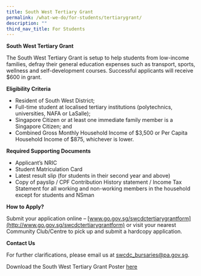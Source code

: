 ```yaml
---
title: South West Tertiary Grant
permalink: /what-we-do/for-students/tertiarygrant/
description: ""
third_nav_title: For Students
---
```

**South West Tertiary Grant**<br>

The South West Tertiary Grant is setup to help students from low-income families, defray their general education expenses such as transport, sports, wellness and self-development courses. Successful applicants will receive $600 in grant.

**Eligibility Criteria**

*   Resident of South West District;
*   Full-time student at localised tertiary institutions (polytechnics, universities, NAFA or LaSalle);
*   Singapore Citizen or at least one immediate family member is a Singapore Citizen; and
*   Combined Gross Monthly Household Income of $3,500 or Per Capita Household Income of $875, whichever is lower.

**Required Supporting Documents**

*   Applicant’s NRIC
*   Student Matriculation Card
*   Latest result slip (for students in their second year and above)
*   Copy of payslip / CPF Contribution History statement / Income Tax Statement for all working and non-working members in the household except for students and NSman

**How to Apply?**

Submit your application online – [www.go.gov.sg/swcdctertiarygrantform](http://www.go.gov.sg/swcdctertiarygrantform) or visit your nearest Community Club/Centre to pick up and submit a hardcopy application.

**Contact Us**

For further clarifications, please email us at [swcdc\_bursaries@pa.gov.sg](mailto:swcdc_bursaries@pa.gov.sg).

Download the South West Tertiary Grant Poster [here](/files/What%20we%20do/For%20Students/tertiary%20grant%20poster%202023.pdf)